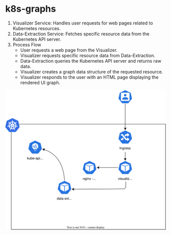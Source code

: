 # k8s-graphs

1. Visualizer Service: Handles user requests for web pages related to Kubernetes resources.
2. Data-Extraction Service: Fetches specific resource data from the Kubernetes API server.
3. Process Flow
    - User requests a web page from the Visualizer.
    - Visualizer requests specific resource data from Data-Extraction.
    - Data-Extraction queries the Kubernetes API server and returns raw data.
    - Visualizer creates a graph data structure of the requested resource.
    - Visualizer responds to the user with an HTML page displaying the rendered UI graph.


![alt text](images/architecture.svg)
